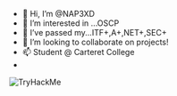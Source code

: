 - 👋 Hi, I’m @NAP3XD   
- 👀 I’m interested in ...OSCP
- 🌱 I’ve passed my...ITF+,A+,NET+,SEC+
- 💞️ I’m looking to collaborate on projects!
- 📫 Student @ Carteret College
-  
<img src="https://tryhackme-badges.s3.amazonaws.com/Dantehak5.png" alt="TryHackMe">



<!---
NAP3XD/NAP3XD is a ✨ special ✨ repository because its `README.md` (this file) appears on your GitHub profile.
You can click the Preview link to take a look at your changes.
--->
